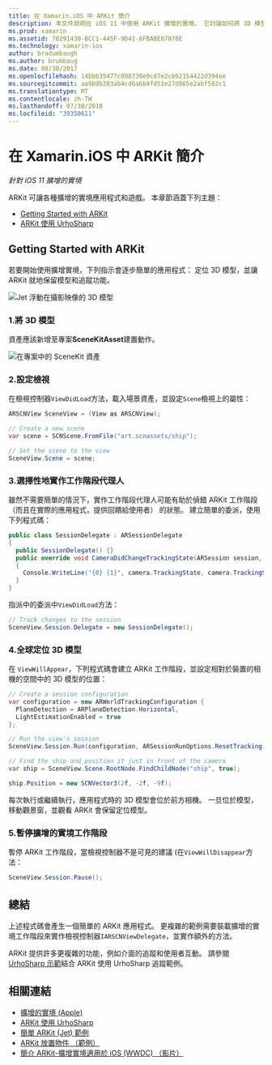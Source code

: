 ```yaml
---
title: 在 Xamarin.iOS 中 ARKit 簡介
description: 本文件說明在 iOS 11 中使用 ARKit 擴增的實境。 它討論如何將 3D 模型新增至應用程式、 設定檢視、 實作工作階段代理人，在世界中，定位 3D 模型和暫停擴增的實境工作階段。
ms.prod: xamarin
ms.assetid: 70291430-BCC1-445F-9D41-6FBABE87078E
ms.technology: xamarin-ios
author: bradumbaugh
ms.author: brumbaug
ms.date: 08/30/2017
ms.openlocfilehash: 14bbb35477c098738e9cd7e2cb92154422d394ee
ms.sourcegitcommit: aa9b9b203ab4cd6a6b4fd51e27d865e2abf582c1
ms.translationtype: MT
ms.contentlocale: zh-TW
ms.lasthandoff: 07/30/2018
ms.locfileid: "39350611"
---
```

# <a name="introduction-to-arkit-in-xamarinios"></a>在 Xamarin.iOS 中 ARKit 簡介

_針對 iOS 11 擴增的實境_

ARKit 可讓各種擴增的實境應用程式和遊戲。 本章節涵蓋下列主題：

- [Getting Started with ARKit](#gettingstarted)
- [ARKit 使用 UrhoSharp](urhosharp.md)

<a name="gettingstarted" />

## <a name="getting-started-with-arkit"></a>Getting Started with ARKit

若要開始使用擴增實境，下列指示會逐步簡單的應用程式： 定位 3D 模型，並讓 ARKit 就地保留模型和追蹤功能。

![Jet 浮動在攝影映像的 3D 模型](images/jet-sml.png)

### <a name="1-add-a-3d-model"></a>1.將 3D 模型

資產應該新增至專案**SceneKitAsset**建置動作。

![在專案中的 SceneKit 資產](images/scene-assets.png)


### <a name="2-configure-the-view"></a>2.設定檢視

在檢視控制器`ViewDidLoad`方法，載入場景資產，並設定`Scene`檢視上的屬性：

```csharp
ARSCNView SceneView = (View as ARSCNView);

// Create a new scene
var scene = SCNScene.FromFile("art.scnassets/ship");

// Set the scene to the view
SceneView.Scene = scene;
```

### <a name="3-optionally-implement-a-session-delegate"></a>3.選擇性地實作工作階段代理人

雖然不需要簡單的情況下，實作工作階段代理人可能有助於偵錯 ARKit 工作階段 （而且在實際的應用程式，提供回饋給使用者） 的狀態。 建立簡單的委派，使用下列程式碼：

```csharp
public class SessionDelegate : ARSessionDelegate
{
  public SessionDelegate() {}
  public override void CameraDidChangeTrackingState(ARSession session, ARCamera camera)
  {
    Console.WriteLine("{0} {1}", camera.TrackingState, camera.TrackingStateReason);
  }
}
```

指派中的委派中`ViewDidLoad`方法：

```csharp
// Track changes to the session
SceneView.Session.Delegate = new SessionDelegate();
```

### <a name="4-position-the-3d-model-in-the-world"></a>4.全球定位 3D 模型

在  `ViewWillAppear`，下列程式碼會建立 ARKit 工作階段，並設定相對於裝置的相機的空間中的 3D 模型的位置：

```csharp
// Create a session configuration
var configuration = new ARWorldTrackingConfiguration {
  PlaneDetection = ARPlaneDetection.Horizontal,
  LightEstimationEnabled = true
};

// Run the view's session
SceneView.Session.Run(configuration, ARSessionRunOptions.ResetTracking);

// Find the ship and position it just in front of the camera
var ship = SceneView.Scene.RootNode.FindChildNode("ship", true);

ship.Position = new SCNVector3(2f, -2f, -9f);
```

每次執行或繼續執行，應用程式時的 3D 模型會位於前方相機。 一旦位於模型，移動觀景窗，並觀看 ARKit 會保留定位模型。

### <a name="5-pause-the-augmented-reality-session"></a>5.暫停擴增的實境工作階段

暫停 ARKit 工作階段，當檢視控制器不是可見的建議 (在`ViewWillDisappear`方法：

```csharp
SceneView.Session.Pause();
```

## <a name="summary"></a>總結

上述程式碼會產生一個簡單的 ARKit 應用程式。 更複雜的範例需要裝載擴增的實境工作階段來實作檢視控制器`IARSCNViewDelegate`，並實作額外的方法。

ARKit 提供許多更複雜的功能，例如介面的追蹤和使用者互動。 請參閱[UrhoSharp 示範](urhosharp.md)結合 ARKit 使用 UrhoSharp 追蹤範例。


## <a name="related-links"></a>相關連結

- [擴增的實境 (Apple)](https://developer.apple.com/arkit/)
- [ARKit 使用 UrhoSharp](urhosharp.md)
- [簡單 ARKit (Jet) 範例](https://developer.xamarin.com/samples/monotouch/ios11/ARKitSample/)
- [ARKit 放置物件 （範例）](https://developer.xamarin.com/samples/monotouch/ios11/ARKitPlacingObjects/)
- [簡介 ARKit-擴增實境適用於 iOS (WWDC) （影片）](https://developer.apple.com/videos/play/wwdc2017/602/)
